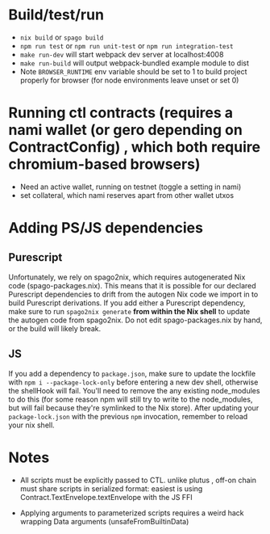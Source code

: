 # Build/test/run
* `nix build` or `spago build`
* `npm run test` or `npm run unit-test` or `npm run integration-test`
* `make run-dev` will start webpack dev server at localhost:4008
* `make run-build` will output webpack-bundled example module to dist
* Note `BROWSER_RUNTIME` env variable should be set to 1 to build project properly for browser (for node environments leave unset or set 0)

# Running ctl contracts (requires a nami wallet (or gero depending on ContractConfig) , which both require chromium-based browsers)
* Need an active wallet, running on testnet (toggle a setting in nami)
* set collateral, which nami reserves apart from other wallet utxos

# Adding PS/JS dependencies
## Purescript
Unfortunately, we rely on spago2nix, which requires autogenerated Nix code (spago-packages.nix). This means that it is possible for our declared Purescript dependencies to drift from the autogen Nix code we import in to build Purescript derivations. If you add either a Purescript dependency, make sure to run `spago2nix generate` **from within the Nix shell** to update the autogen code from spago2nix. Do not edit spago-packages.nix by hand, or the build will likely break.

## JS
If you add a dependency to `package.json`, make sure to update the lockfile with `npm i --package-lock-only` before entering a new dev shell, otherwise the shellHook will fail. You'll need to remove the any existing node_modules to do this (for some reason npm will still try to write to the node_modules, but will fail because they're symlinked to the Nix store).
After updating your `package-lock.json` with the previous `npm` invocation, remember to reload
your nix shell.

# Notes
* All scripts must be explicitly passed to CTL. unlike plutus , off-on chain must share scripts in serialized format: easiest is using Contract.TextEnvelope.textEnvelope with the JS FFI

* Applying arguments to parameterized scripts requires a weird hack wrapping Data arguments (unsafeFromBuiltinData)
